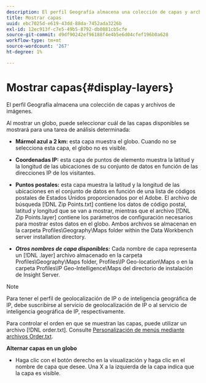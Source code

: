 ```yaml
---
description: El perfil Geografía almacena una colección de capas y archivos de imágenes.
title: Mostrar capas
uuid: ebc7025d-e619-43dd-88da-7452ada3226b
exl-id: 12ec913f-c7e5-49b5-8792-db0881cb5cfe
source-git-commit: d9df90242ef96188f4e4b5e6d04cfef196b0a628
workflow-type: tm+mt
source-wordcount: '267'
ht-degree: 1%

---
```


# Mostrar capas{#display-layers}

El perfil Geografía almacena una colección de capas y archivos de imágenes.

Al mostrar un globo, puede seleccionar cuál de las capas disponibles se mostrará para una tarea de análisis determinada:

* **Mármol azul a 2 km:**  esta capa muestra el globo. Cuando no se selecciona esta capa, el globo no es visible.
* **Coordenadas IP:** esta capa de puntos de elemento muestra la latitud y la longitud de las ubicaciones de su conjunto de datos en función de las direcciones IP de los visitantes.
* **Puntos postales:** esta capa muestra la latitud y la longitud de las ubicaciones en el conjunto de datos en función de una lista de códigos postales de Estados Unidos proporcionados por el Adobe. El archivo de búsqueda [!DNL Zip Points.txt] contiene los datos de código postal, latitud y longitud que se van a mostrar, mientras que el archivo [!DNL Zip Points.layer] contiene los parámetros de configuración necesarios para mostrar estos datos en el globo. Ambos archivos se almacenan en la carpeta Profiles\Geography\Maps folder within the Data Workbench server installation directory.

* ***Otros nombres de capa disponibles:*** Cada nombre de capa representa un  [!DNL .layer] archivo almacenado en la carpeta Profiles\Geography\Maps folder, Profiles\IP Geo-location\Maps o en la carpeta Profiles\IP Geo-Intelligence\Maps del directorio de instalación de Insight Server.

>[!NOTE]
>
>Para tener el perfil de geolocalización de IP o de inteligencia geográfica de IP, debe suscribirse al servicio de geolocalización de IP o al servicio de inteligencia geográfica de IP, respectivamente.

Para controlar el orden en que se muestran las capas, puede utilizar un archivo [!DNL order.txt]. Consulte [Personalización de menús mediante archivos Order.txt](../../../../home/c-get-started/c-intf-anlys-ftrs/c-ctm-menus/t-cstm-menus-ordr-files.md#task-a391800a8dd444deb3e1516d5189f999).

**Alternar capas en un globo**

* Haga clic con el botón derecho en la visualización y haga clic en el nombre de capa que desee. Una X a la izquierda de la capa indica que la capa es visible.
